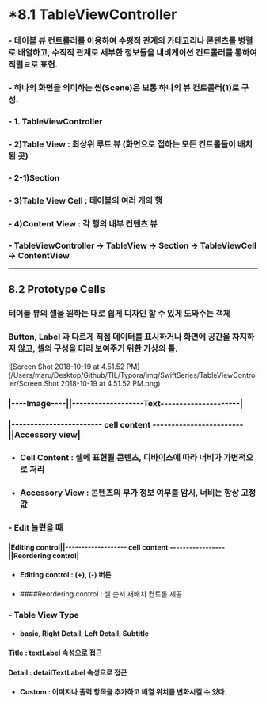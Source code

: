 

# *8.1 TableViewController

### - 테이블 뷰 컨트롤러를 이용하여 수평적 관계의 카데고리나 콘텐츠를 병렬로 배열하고, 수직적 관계로 세부한 정보들을 내비게이션 컨트롤러를 통하여 직렬ㄹ로 표현.

### - 하나의 화면을 의미하는 씬(Scene)은 보통 하나의 뷰 컨트롤러(1)로 구성.

### - 1. TableViewController

### 		- 2)Table View : 최상위 루트 뷰 (화면으로 접하는 모든 컨트롤들이 배치된 곳)

### 	- 2-1)Section

###				- 3)Table View Cell : 테이블의 여러 개의 행

### 			- 4)Content View : 각 행의 내부 컨텐츠 뷰

### - TableViewController -> TableView -> Section -> TableViewCell -> ContentView

---

## 8.2 Prototype Cells

### 테이블 뷰의 셀을 원하는 대로 쉽게 디자인 할 수 있게 도와주는 객체

### Button, Label 과 다르게 직접 데이터를 표시하거나 화면에 공간을 차지하지 않고, 셀의 구성을 미리 보여주기 위한 가상의 틀.



![Screen Shot 2018-10-19 at 4.51.52 PM](/Users/maru/Desktop/Github/TIL/Typora/img/SwiftSeries/TableViewController/Screen Shot 2018-10-19 at 4.51.52 PM.png)

###    |----Image----||-------------------Text---------------------|

###    |------------------------ cell content ------------------------||Accessory view|

- ### Cell Content : 셀에 표현될 콘텐츠, 디바이스에 따라 너비가 가변적으로 처리

- ### Accessory View : 콘텐츠의 부가 정보 여부를 암시, 너비는 항상 고정값



### - Edit 눌렀을 때

####    |Editing control||------------------- cell content -----------------||Reordering control|

- #### Editing control : (+), (-) 버튼

- ####Reordering control : 셀 순서 재배치 컨트롤 제공

 

### - Table View Type

- #### basic, Right Detail, Left Detail, Subtitle

#### Title : textLabel 속성으로 접근

#### Detail : detailTextLabel 속성으로 접근

- #### Custom : 이미지나 출력 항목을 추가하고 배열 위치를 변화시킬 수 있다.



